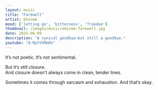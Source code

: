 ```yaml
---
layout: music
title: "Farewell"
artist: Eminem
mood: ['letting go', 'bitterness', 'freedom']
thumbnail: /images/music/eminem-farewell.jpg
date: 2025-06-09
description: "A cynical goodbye—but still a goodbye."
youtube: "Q-RptV5Mm0o"
---
```


It’s not poetic. It’s not sentimental.

But it’s still closure.  
And closure doesn’t always come in clean, tender lines.

Sometimes it comes through sarcasm and exhaustion. And that’s okay.
